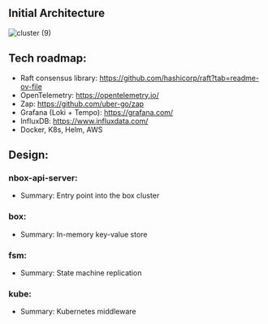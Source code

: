 ## Initial Architecture


![cluster (9)](https://github.com/ph-ngn/nanobox/assets/93941060/6634b5a4-4f7a-4f45-87a5-4513cce8ad63)




## Tech roadmap:
- Raft consensus library: https://github.com/hashicorp/raft?tab=readme-ov-file
- OpenTelemetry: https://opentelemetry.io/
- Zap: https://github.com/uber-go/zap
- Grafana (Loki + Tempo): https://grafana.com/
- InfluxDB: https://www.influxdata.com/
- Docker, K8s, Helm, AWS

## Design:
### nbox-api-server:
-  Summary: Entry point into the box cluster
### box:
-  Summary: In-memory key-value store
### fsm: 
-  Summary: State machine replication
### kube:
-  Summary: Kubernetes middleware

